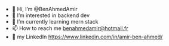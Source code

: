 - 👋 Hi, I’m @BenAhmedAmir
- 👀 I’m interested in backend dev
- 🌱 I’m currently learning mern stack 
- 📫 How to reach me benahmedamir@hotmail.fr 
- 🎯 my LinkedIn https://www.linkedin.com/in/amir-ben-ahmed/

<!---
BenAhmedAmir/BenAhmedAmir is a ✨ special ✨ repository because its `README.md` (this file) appears on your GitHub profile.
You can click the Preview link to take a look at your changes.
--->
